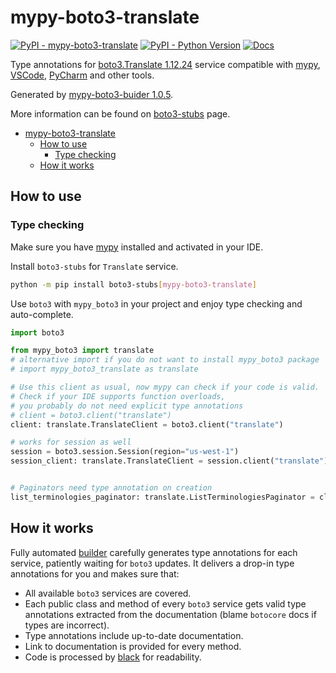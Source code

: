 # mypy-boto3-translate

[![PyPI - mypy-boto3-translate](https://img.shields.io/pypi/v/mypy-boto3-translate.svg?color=blue)](https://pypi.org/project/mypy-boto3-translate)
[![PyPI - Python Version](https://img.shields.io/pypi/pyversions/mypy-boto3-translate.svg?color=blue)](https://pypi.org/project/mypy-boto3-translate)
[![Docs](https://img.shields.io/readthedocs/mypy-boto3-builder.svg?color=blue)](https://mypy-boto3-builder.readthedocs.io/)

Type annotations for
[boto3.Translate 1.12.24](https://boto3.amazonaws.com/v1/documentation/api/1.12.24/reference/services/translate.html#Translate) service
compatible with [mypy](https://github.com/python/mypy), [VSCode](https://code.visualstudio.com/),
[PyCharm](https://www.jetbrains.com/pycharm/) and other tools.

Generated by [mypy-boto3-buider 1.0.5](https://github.com/vemel/mypy_boto3_builder).

More information can be found on [boto3-stubs](https://pypi.org/project/boto3-stubs/) page.

- [mypy-boto3-translate](#mypy-boto3-translate)
  - [How to use](#how-to-use)
    - [Type checking](#type-checking)
  - [How it works](#how-it-works)

## How to use

### Type checking

Make sure you have [mypy](https://github.com/python/mypy) installed and activated in your IDE.

Install `boto3-stubs` for `Translate` service.

```bash
python -m pip install boto3-stubs[mypy-boto3-translate]
```

Use `boto3` with `mypy_boto3` in your project and enjoy type checking and auto-complete.

```python
import boto3

from mypy_boto3 import translate
# alternative import if you do not want to install mypy_boto3 package
# import mypy_boto3_translate as translate

# Use this client as usual, now mypy can check if your code is valid.
# Check if your IDE supports function overloads,
# you probably do not need explicit type annotations
# client = boto3.client("translate")
client: translate.TranslateClient = boto3.client("translate")

# works for session as well
session = boto3.session.Session(region="us-west-1")
session_client: translate.TranslateClient = session.client("translate")


# Paginators need type annotation on creation
list_terminologies_paginator: translate.ListTerminologiesPaginator = client.get_paginator("list_terminologies")
```

## How it works

Fully automated [builder](https://github.com/vemel/mypy_boto3_builder) carefully generates
type annotations for each service, patiently waiting for `boto3` updates. It delivers
a drop-in type annotations for you and makes sure that:

- All available `boto3` services are covered.
- Each public class and method of every `boto3` service gets valid type annotations
  extracted from the documentation (blame `botocore` docs if types are incorrect).
- Type annotations include up-to-date documentation.
- Link to documentation is provided for every method.
- Code is processed by [black](https://github.com/psf/black) for readability.